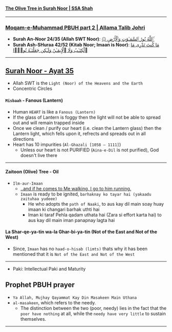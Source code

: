 #### [The Olive Tree in Surah Noor | SSA Shah](https://www.youtube.com/shorts/KQq1DEkEf3g)

***

### [Moqam-e-Muhammad PBUH part 2 | Allama Talib Johri](https://www.youtube.com/watch?v=QWw9uu054L0&t=1s)
* __Surah An-Noor 24/35 (Allah SWT Noor)__: [۞ ٱللَّهُ نُورُ ٱلسَّمَـٰوَٰتِ وَٱلْأَرْضِ ۚ](https://quran.com/24/35)
* __Surah Ash-SHuraa 42/52 (Kitab Noor; Imaan is Noor)__: [مَا كُنتَ تَدْرِى مَا ٱلْكِتَـٰبُ وَلَا ٱلْإِيمَـٰنُ وَلَـٰكِن جَعَلْنَـٰهُ نُورًۭا](https://quran.com/42/52)

***

## [Surah Noor - Ayat 35](https://quran.com/24/35)
* Allah SWT is the `Light (Noor) of the Heavens and the Earth`
* Concentric Circles

#### `Misbaah` - Fanous (Lantern)
* Human `HEART` is like a `Fanous (Lantern)`
* If the glass of Lantern is foggy then the light will not be able to spread out and will remain trapped inside
* Once we clean / purify our heart (i.e. clean the Lantern glass) then the Lantern light, which fells upon it, refrects and spreads out in all directions
* Heart has 10 impurities (`Al-Ghazali [1058 – 1111]`)
    * Unless our heart is not PURIFIED (`Aina-e-Dil` is not purified), God doesn't live there

***

#### Zaitoon (Olive) Tree - Oil 
* `Ilm-aur-Imaan`
  * [..and if he comes to Me walking, I go to him running.](https://sunnah.com/bukhari/97/34)
  * `Imaan` is ready to be ignited, `barhaknay ko tayar hai (yakaadu zaituhaa yudeee)`
      * He who adopts the `path of Naaki`, to aus kay dil main soay huay imaan ki changari barhak uthti hai 
      * Iman ki taraf Pehla qadam uthata hai (Zara si effort karta hai) to aus kay dil main iman panapnay lagta hai

#### La Shar-qe-ya-tin wa-la Ghar-bi-ya-tin (Not of the East and Not of the West)
* Since, `Imaan` has no `haad-o-hisab (limts)` thats why it has been mentioned that it is `Not of the East and Not of the West`

***

* Paki: Intellectual Paki and Maturity

## Prophet PBUH prayer
* `Ya Allah, Mujhay Qayammat Kay Din Masakeen Main Uthana`
* `al-masakeen`, which refers to the needy. 
  * The distinction between the two (poor, needy) lies in the fact that the `poor have nothing` at all, while the `needy have very little` to sustain themselves.

***
